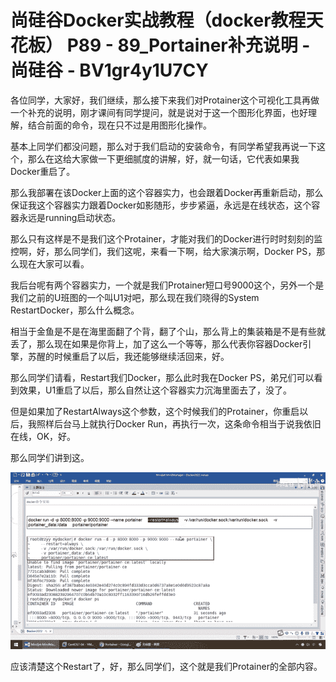 # 尚硅谷Docker实战教程（docker教程天花板） P89 - 89_Portainer补充说明 - 尚硅谷 - BV1gr4y1U7CY

各位同学，大家好，我们继续，那么接下来我们对Protainer这个可视化工具再做一个补充的说明，刚才课间有同学提问，就是说对于这一个图形化界面，也好理解，结合前面的命令，现在只不过是用图形化操作。

基本上同学们都没问题，那么对于我们启动的安装命令，有同学希望我再说一下这个，那么在这给大家做一下更细腻度的讲解，好，就一句话，它代表如果我Docker重启了。

那么我部署在该Docker上面的这个容器实力，也会跟着Docker再重新启动，那么保证我这个容器实力跟着Docker如影随形，步步紧逼，永远是在线状态，这个容器永远是running启动状态。

那么只有这样是不是我们这个Protainer，才能对我们的Docker进行时时刻刻的监控啊，好，那么同学们，我们这呢，来看一下啊，给大家演示啊，Docker PS，那么现在大家可以看。

我后台呢有两个容器实力，一个就是我们Protainer短口号9000这个，另外一个是我们之前的U班图的一个叫U1对吧，那么现在我们晓得的System RestartDocker，那么什么概念。

相当于金鱼是不是在海里面翻了个背，翻了个山，那么背上的集装箱是不是有些就丢了，那么现在如果是你背上，加了这么一个等等，那么代表你容器Docker引擎，苏醒的时候重启了以后，我还能够继续活回来，好。

那么同学们请看，Restart我们Docker，那么此时我在Docker PS，弟兄们可以看到效果，U1重启了以后，那么自然让这个容器实力沉海里面去了，没了。

但是如果加了RestartAlways这个参数，这个时候我们的Protainer，你重启以后，我照样后台马上就执行Docker Run，再执行一次，这条命令相当于说我依旧在线，OK，好。

那么同学们讲到这。

![](img/421faf29c3f2c0961aaf166e77ca4c29_1.png)

应该清楚这个Restart了，好，那么同学们，这个就是我们Protainer的全部内容。